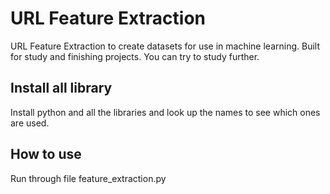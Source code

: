 
# URL Feature Extraction
URL Feature Extraction to create datasets for use in machine learning. Built for study and finishing projects. You can try to study further.

## Install all library
Install python and all the libraries and look up the names to see which ones are used.

## How to use
Run through file feature_extraction.py
